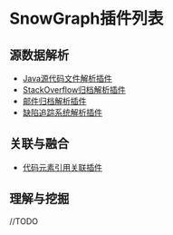 # SnowGraph插件列表

源数据解析
-----------------------------------
- [Java源代码文件解析插件](https://github.com/linzeqipku/SnowGraph/blob/master/resources/manual/cn/extractors/JavaCode.md)
- [StackOverflow归档解析插件](https://github.com/linzeqipku/SnowGraph/blob/master/resources/manual/cn/extractors/StackOverflow.md)
- [邮件归档解析插件](https://github.com/linzeqipku/SnowGraph/blob/master/resources/manual/cn/extractors/MailList.md)
- [缺陷追踪系统解析插件](https://github.com/linzeqipku/SnowGraph/blob/master/resources/manual/cn/extractors/IssueTracker.md)

关联与融合
-----------------------------------
- [代码元素引用关联插件](https://github.com/linzeqipku/SnowGraph/blob/master/resources/manual/cn/linkers/CodeInDoc.md)

理解与挖掘
------------------------------------
//TODO
